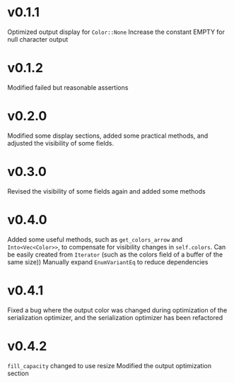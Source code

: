 # v0.1.1
Optimized output display for `Color::None`
Increase the constant EMPTY for null character output

# v0.1.2
Modified failed but reasonable assertions

# v0.2.0
Modified some display sections, added some practical methods, and adjusted the visibility of some fields.

# v0.3.0
Revised the visibility of some fields again and added some methods

# v0.4.0
Added some useful methods, such as `get_colors_arrow` and `Into<Vec<Color>>`, to compensate for visibility changes in `self.colors`.
Can be easily created from `Iterator` (such as the colors field of a buffer of the same size))
Manually expand `EnumVariantEq` to reduce dependencies

# v0.4.1
Fixed a bug where the output color was changed during optimization of the serialization optimizer, and the serialization optimizer has been refactored

# v0.4.2
`fill_capacity` changed to use resize
Modified the output optimization section
